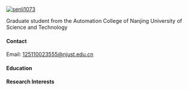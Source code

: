 

[![senli1073]()](https://github.com/jiwangkai/)

Graduate student from the Automation College of Nanjing University of Science and Technology

#### Contact

Email: 125110023555@njust.edu.cn

#### Education

#### Research Interests


